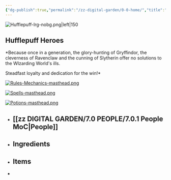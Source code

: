 ```yaml
---
{"dg-publish":true,"permalink":"/zz-digital-garden/0-0-home/","title":"Hufflepuff Heroes","tags":["gardenEntry"]}
---
```


![Hufflepuff-lrg-nobg.png|left|150](/img/user/zz%20DIGITAL%20GARDEN/Images%20&%20Banners/Hufflepuff-lrg-nobg.png)
## Hufflepuff Heroes
*Because once in a generation, the glory-hunting of Gryffindor, the cleverness of Ravenclaw and the cunning of Slytherin offer no solutions to the WIzarding World's ills. 

Steadfast loyalty and dedication for the win!*




[![Rules-Mechanics-masthead.png](/img/user/zz%20DIGITAL%20GARDEN/Images%20&%20Banners/Rules-Mechanics-masthead.png)](https://site-of-many-things.vercel.app/zz-digital-garden/1-0-2-0-rules/2-0-house-rules/2-1-house-rules-mo-c/)

[![Spells-masthead.png](/img/user/zz%20DIGITAL%20GARDEN/Images%20&%20Banners/Spells-masthead.png)](https://site-of-many-things.vercel.app/zz-digital-garden/3-0-spells/3-1-spells-moc/)

[![Potions-masthead.png](/img/user/zz%20DIGITAL%20GARDEN/Images%20&%20Banners/Potions-masthead.png)](https://site-of-many-things.vercel.app/zz-digital-garden/4-0-potions/4-1-potions-moc/)

- ## [[zz DIGITAL GARDEN/7.0 PEOPLE/7.0.1 People MoC\|People]]
- ## Ingredients
- ## Items
- 